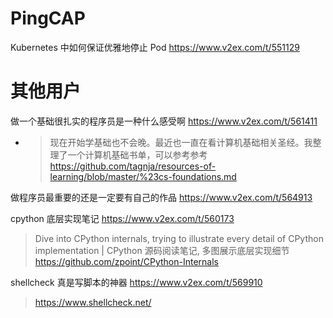 
# PingCAP

Kubernetes 中如何保证优雅地停止 Pod https://www.v2ex.com/t/551129

# 其他用户

做一个基础很扎实的程序员是一种什么感受啊 https://www.v2ex.com/t/561411
- > 现在开始学基础也不会晚。最近也一直在看计算机基础相关圣经。我整理了一个计算机基础书单，可以参考参考 https://github.com/tagnja/resources-of-learning/blob/master/%23cs-foundations.md

做程序员最重要的还是一定要有自己的作品 https://www.v2ex.com/t/564913

cpython 底层实现笔记 https://www.v2ex.com/t/560173
> Dive into CPython internals, trying to illustrate every detail of CPython implementation | CPython 源码阅读笔记, 多图展示底层实现细节 https://github.com/zpoint/CPython-Internals

shellcheck 真是写脚本的神器 https://www.v2ex.com/t/569910
> https://www.shellcheck.net/

